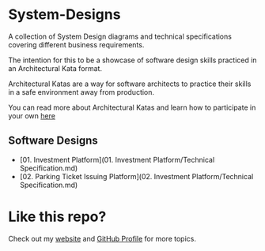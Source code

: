 # System-Designs

A collection of System Design diagrams and technical specifications covering different business requirements. 

The intention for this to be a showcase of software design skills practiced in an Architectural Kata format.

Architectural Katas are a way for software architects to practice their skills in a safe environment away from production.

You can read more about Architectural Katas and learn how to participate in your own [here](http://www.architecturalkatas.com/index.html)

## Software Designs

- [01. Investment Platform](01. Investment Platform/Technical Specification.md)
- [02. Parking Ticket Issuing Platform](02. Investment Platform/Technical Specification.md)

# Like this repo?

Check out my [website](https://www.darrylbayliss.net/) and [GitHub Profile](https://github.com/DarrylBayliss) for more topics.
